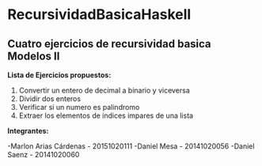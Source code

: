 # RecursividadBasicaHaskell
## Cuatro ejercicios de recursividad basica Modelos II

**Lista de Ejercicios propuestos:**

1. Convertir un entero de decimal a binario y viceversa 
2. Dividir dos enteros 
3. Verificar si un numero es palindromo
4. Extraer los elementos de indices impares de una lista

**Integrantes:**

-Marlon Arias Cárdenas - 20151020111
-Daniel Mesa - 20141020056
-Daniel Saenz - 20141020060
